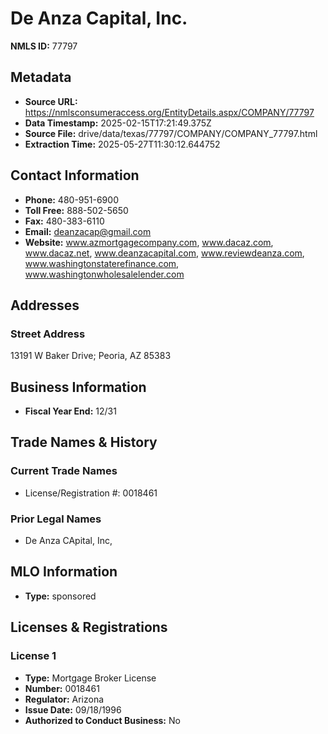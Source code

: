 # De Anza Capital, Inc.

**NMLS ID:** 77797

## Metadata
- **Source URL:** https://nmlsconsumeraccess.org/EntityDetails.aspx/COMPANY/77797
- **Data Timestamp:** 2025-02-15T17:21:49.375Z
- **Source File:** drive/data/texas/77797/COMPANY/COMPANY_77797.html
- **Extraction Time:** 2025-05-27T11:30:12.644752

## Contact Information
- **Phone:** 480-951-6900
- **Toll Free:** 888-502-5650
- **Fax:** 480-383-6110
- **Email:** deanzacap@gmail.com
- **Website:** www.azmortgagecompany.com, www.dacaz.com, www.dacaz.net, www.deanzacapital.com, www.reviewdeanza.com, www.washingtonstaterefinance.com, www.washingtonwholesalelender.com

## Addresses
### Street Address
13191 W Baker Drive; Peoria, AZ 85383

## Business Information
- **Fiscal Year End:** 12/31

## Trade Names & History
### Current Trade Names
- License/Registration #: 0018461

### Prior Legal Names
- De Anza CApital, Inc,

## MLO Information
- **Type:** sponsored

## Licenses & Registrations

### License 1
- **Type:** Mortgage Broker License
- **Number:** 0018461
- **Regulator:** Arizona
- **Issue Date:** 09/18/1996
- **Authorized to Conduct Business:** No
